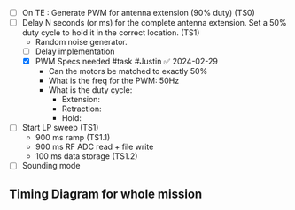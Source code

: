 
- [ ] On TE : Generate PWM for antenna extension (90% duty) (TS0)
- [ ] Delay N seconds (or ms)  for the complete antenna extension.  Set a 50% duty cycle to hold it in the correct location. (TS1)
	- Random noise generator.
	- [ ] Delay implementation 
	- [x] PWM Specs needed #task #Justin ✅ 2024-02-29
		- Can the motors be matched to exactly 50% 
		- What is the freq for the PWM: 50Hz
		- What is the duty cycle: 
			- Extension: 
			- Retraction:
			- Hold: 
- [ ] Start LP sweep (TS1)
	- 900 ms ramp (TS1.1)
	- 900 ms RF ADC read + file write
	- 100 ms data storage (TS1.2)
- [ ] Sounding mode

## Timing Diagram for whole mission

